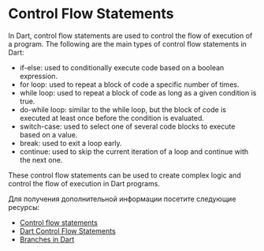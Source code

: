 # Control Flow Statements

In Dart, control flow statements are used to control the flow of execution of a program. The following are the main types of control flow statements in Dart:

- if-else: used to conditionally execute code based on a boolean expression.
- for loop: used to repeat a block of code a specific number of times.
- while loop: used to repeat a block of code as long as a given condition is true.
- do-while loop: similar to the while loop, but the block of code is executed at least once before the condition is evaluated.
- switch-case: used to select one of several code blocks to execute based on a value.
- break: used to exit a loop early.
- continue: used to skip the current iteration of a loop and continue with the next one.

These control flow statements can be used to create complex logic and control the flow of execution in Dart programs.

Для получения дополнительной информации посетите следующие ресурсы:

- [Control flow statements](https://dart.dev/guides/language/language-tour#control-flow-statements)
- [Dart Control Flow Statements](https://www.w3adda.com/dart-tutorial/dart-control-flow-statements)
- [Branches in Dart](https://dart.dev/language/branches)